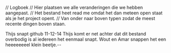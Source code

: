 // Logboek
// Hier plaatsen we alle veranderingen die we hebben aangepast.
// Het bestand heet read me omdat het dan meteen open staat als je het project opent.
// Van onder naar boven typen zodat de meest recente dingen boven staan.

Thijs snapt github  11-12-14
Thijs komt er net achter dat dit bestand overbodig is al iedereen het eenmaal snapt.
Wout en Amar snappen het een heeeeeeeel klein beetje.--